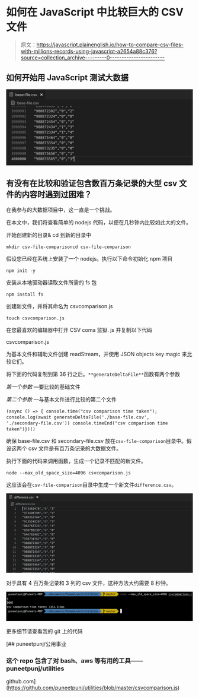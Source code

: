 # 如何在 JavaScript 中比较巨大的 CSV 文件

> 原文：<https://javascript.plainenglish.io/how-to-compare-csv-files-with-millions-records-using-javascript-a2654a88c376?source=collection_archive---------0----------------------->

## 如何开始用 JavaScript 测试大数据

![](img/3f8303e704ffbeb65b384b0549af8b29.png)

## 有没有在比较和验证包含数百万条记录的大型 csv 文件的内容时遇到过困难？

在我参与的大数据项目中，这一直是一个挑战。

在本文中，我们将查看简单的 nodejs 代码，以便在几秒钟内比较如此大的文件。

开始创建新的目录& cd 到新的目录中

```
mkdir csv-file-comparisoncd csv-file-comparison
```

假设您已经在系统上安装了一个 nodejs。执行以下命令初始化 npm 项目

```
npm init -y
```

安装从本地驱动器读取文件所需的 fs 包

```
npm install fs
```

创建新文件，并将其命名为 csvcomparison.js

```
touch csvcomparison.js
```

在您最喜欢的编辑器中打开 CSV coma 监狱. js 并复制以下代码

csvcomparison.js

为基本文件和辅助文件创建 readStream，并使用 JSON objects key magic 来比较它们。

将下面的代码复制到第 36 行之后。`**generateDeltaFile**`函数有两个参数

*第一个参数* —要比较的基础文件

*第二个参数* —与基本文件进行比较的第二个文件

```
(async () => { console.time("csv comparison time taken"); console.log(await generateDeltaFile('./base-file.csv',    './secondary-file.csv')) console.timeEnd("csv comparison time taken")})()
```

确保 base-file.csv 和 secondary-file.csv 放在`csv-file-comparison`目录中。假设这两个 csv 文件是有百万条记录的大数据文件。

执行下面的代码来调用函数，生成一个记录不匹配的新文件。

```
node --max_old_space_size=4096 csvcomparison.js
```

这应该会在`csv-file-comparison`目录中生成一个新文件`difference.csv`。

![](img/38e5c97ec642119f9b84bae6e409398b.png)

对于具有 4 百万条记录和 3 列的 csv 文件，这种方法大约需要 8 秒钟。

![](img/48403cdde4c7534ca69e1a8088caa3b8.png)

更多细节请查看我的 git 上的代码

[](https://github.com/puneetpunj/utilities/blob/master/csvcomparison.js) [## puneetpunj/公用事业

### 这个 repo 包含了对 bash、aws 等有用的工具——puneetpunj/utilities

github.com](https://github.com/puneetpunj/utilities/blob/master/csvcomparison.js)